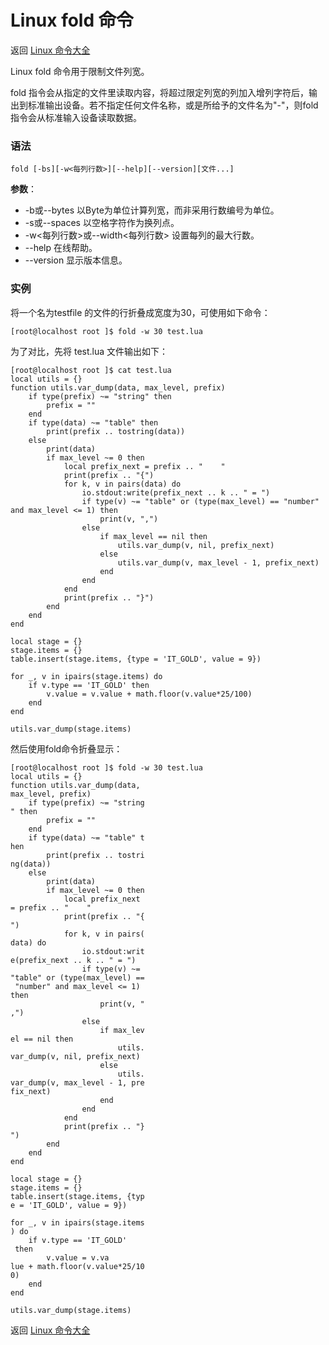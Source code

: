 # Linux fold 命令

返回 [Linux 命令大全](https://ahuang007.github.com/Linux-Command)

Linux fold 命令用于限制文件列宽。

fold 指令会从指定的文件里读取内容，将超过限定列宽的列加入增列字符后，输出到标准输出设备。若不指定任何文件名称，或是所给予的文件名为"-"，则fold指令会从标准输入设备读取数据。

### 语法

```
fold [-bs][-w<每列行数>][--help][--version][文件...]
```

**参数**：

- -b或--bytes 以Byte为单位计算列宽，而非采用行数编号为单位。
- -s或--spaces 以空格字符作为换列点。
- -w<每列行数>或--width<每列行数> 设置每列的最大行数。
- --help 在线帮助。
- --version 显示版本信息。

### 实例

将一个名为testfile 的文件的行折叠成宽度为30，可使用如下命令：

```
[root@localhost root ]$ fold -w 30 test.lua 
```

为了对比，先将 test.lua 文件输出如下：

```
[root@localhost root ]$ cat test.lua 
local utils = {}
function utils.var_dump(data, max_level, prefix)
    if type(prefix) ~= "string" then
        prefix = ""
    end
    if type(data) ~= "table" then
        print(prefix .. tostring(data))
    else
        print(data)
        if max_level ~= 0 then
            local prefix_next = prefix .. "    "
            print(prefix .. "{")
            for k, v in pairs(data) do
                io.stdout:write(prefix_next .. k .. " = ")
                if type(v) ~= "table" or (type(max_level) == "number" and max_level <= 1) then
                    print(v, ",")
                else
                    if max_level == nil then
                        utils.var_dump(v, nil, prefix_next)
                    else
                        utils.var_dump(v, max_level - 1, prefix_next)
                    end
                end
            end
            print(prefix .. "}")
        end
    end
end

local stage = {}
stage.items = {}
table.insert(stage.items, {type = 'IT_GOLD', value = 9})

for _, v in ipairs(stage.items) do 
	if v.type == 'IT_GOLD' then 
		v.value = v.value + math.floor(v.value*25/100)
	end
end 

utils.var_dump(stage.items)

```

然后使用fold命令折叠显示：

```
[root@localhost root ]$ fold -w 30 test.lua 
local utils = {}
function utils.var_dump(data, 
max_level, prefix)
    if type(prefix) ~= "string
" then
        prefix = ""
    end
    if type(data) ~= "table" t
hen
        print(prefix .. tostri
ng(data))
    else
        print(data)
        if max_level ~= 0 then
            local prefix_next 
= prefix .. "    "
            print(prefix .. "{
")
            for k, v in pairs(
data) do
                io.stdout:writ
e(prefix_next .. k .. " = ")
                if type(v) ~= 
"table" or (type(max_level) ==
 "number" and max_level <= 1) 
then
                    print(v, "
,")
                else
                    if max_lev
el == nil then
                        utils.
var_dump(v, nil, prefix_next)
                    else
                        utils.
var_dump(v, max_level - 1, pre
fix_next)
                    end
                end
            end
            print(prefix .. "}
")
        end
    end
end

local stage = {}
stage.items = {}
table.insert(stage.items, {typ
e = 'IT_GOLD', value = 9})

for _, v in ipairs(stage.items
) do 
	if v.type == 'IT_GOLD'
 then 
		v.value = v.va
lue + math.floor(v.value*25/10
0)
	end
end 

utils.var_dump(stage.items)

```

返回 [Linux 命令大全](https://ahuang007.github.com/Linux-Command)